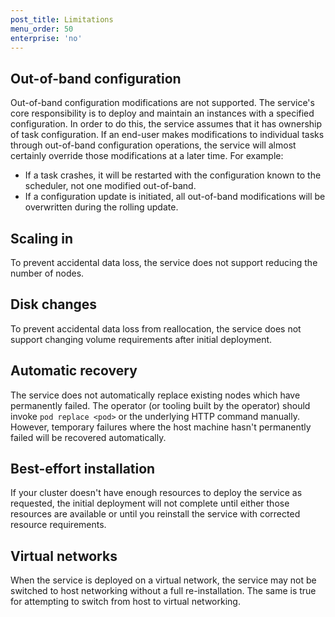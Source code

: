 ```yaml
---
post_title: Limitations
menu_order: 50
enterprise: 'no'
---
```


## Out-of-band configuration

Out-of-band configuration modifications are not supported. The service's core responsibility is to deploy and maintain an instances with a specified configuration. In order to do this, the service assumes that it has ownership of task configuration. If an end-user makes modifications to individual tasks through out-of-band configuration operations, the service will almost certainly override those modifications at a later time. For example:
- If a task crashes, it will be restarted with the configuration known to the scheduler, not one modified out-of-band.
- If a configuration update is initiated, all out-of-band modifications will be overwritten during the rolling update.

## Scaling in

To prevent accidental data loss, the service does not support reducing the number of nodes.

## Disk changes

To prevent accidental data loss from reallocation, the service does not support changing volume requirements after initial deployment.

## Automatic recovery

The service does not automatically replace existing nodes which have permanently failed. The operator (or tooling built by the operator) should invoke `pod replace <pod>` or the underlying HTTP command manually. However, temporary failures where the host machine hasn't permanently failed will be recovered automatically.

## Best-effort installation

If your cluster doesn't have enough resources to deploy the service as requested, the initial deployment will not complete until either those resources are available or until you reinstall the service with corrected resource requirements.

## Virtual networks

When the service is deployed on a virtual network, the service may not be switched to host networking without a full re-installation. The same is true for attempting to switch from host to virtual networking.

